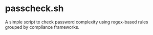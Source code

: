 # passcheck.sh
A simple script to check password complexity using regex-based rules grouped by compliance frameworks.

